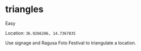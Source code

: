 # triangles
Easy

Location: `36.9266286, 14.7367835`

Use signage and Ragusa Foto Festival to triangulate a location.
